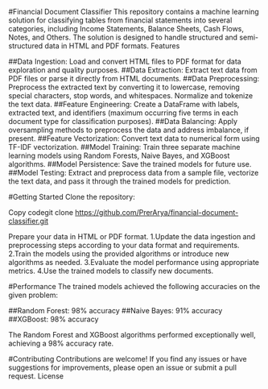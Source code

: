 #Financial Document Classifier
This repository contains a machine learning solution for classifying tables from financial statements into several categories, including Income Statements, Balance Sheets, Cash Flows, Notes, and Others. The solution is designed to handle structured and semi-structured data in HTML and PDF formats.
Features

##Data Ingestion: Load and convert HTML files to PDF format for data exploration and quality purposes.
##Data Extraction: Extract text data from PDF files or parse it directly from HTML documents.
##Data Preprocessing: Preprocess the extracted text by converting it to lowercase, removing special characters, stop words, and whitespaces. Normalize and tokenize the text data.
##Feature Engineering: Create a DataFrame with labels, extracted text, and identifiers (maximum occurring five terms in each document type for classification purposes).
##Data Balancing: Apply oversampling methods to preprocess the data and address imbalance, if present.
##Feature Vectorization: Convert text data to numerical form using TF-IDF vectorization.
##Model Training: Train three separate machine learning models using Random Forests, Naive Bayes, and XGBoost algorithms.
##Model Persistence: Save the trained models for future use.
##Model Testing: Extract and preprocess data from a sample file, vectorize the text data, and pass it through the trained models for prediction.

#Getting Started
Clone the repository:

Copy codegit clone https://github.com/PrerArya/financial-document-classifier.git

Prepare your data in HTML or PDF format.
1.Update the data ingestion and preprocessing steps according to your data format and requirements.
2.Train the models using the provided algorithms or introduce new algorithms as needed.
3.Evaluate the model performance using appropriate metrics.
4.Use the trained models to classify new documents.

#Performance
The trained models achieved the following accuracies on the given problem:

##Random Forest: 98% accuracy
##Naive Bayes: 91% accuracy
##XGBoost: 98% accuracy

The Random Forest and XGBoost algorithms performed exceptionally well, achieving a 98% accuracy rate.

#Contributing
Contributions are welcome! If you find any issues or have suggestions for improvements, please open an issue or submit a pull request.
License
